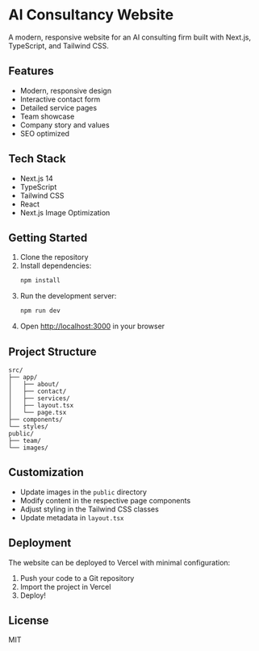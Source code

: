 # AI Consultancy Website

A modern, responsive website for an AI consulting firm built with Next.js, TypeScript, and Tailwind CSS.

## Features

- Modern, responsive design
- Interactive contact form
- Detailed service pages
- Team showcase
- Company story and values
- SEO optimized

## Tech Stack

- Next.js 14
- TypeScript
- Tailwind CSS
- React
- Next.js Image Optimization

## Getting Started

1. Clone the repository
2. Install dependencies:
   ```bash
   npm install
   ```
3. Run the development server:
   ```bash
   npm run dev
   ```
4. Open [http://localhost:3000](http://localhost:3000) in your browser

## Project Structure

```
src/
├── app/
│   ├── about/
│   ├── contact/
│   ├── services/
│   ├── layout.tsx
│   └── page.tsx
├── components/
└── styles/
public/
├── team/
└── images/
```

## Customization

- Update images in the `public` directory
- Modify content in the respective page components
- Adjust styling in the Tailwind CSS classes
- Update metadata in `layout.tsx`

## Deployment

The website can be deployed to Vercel with minimal configuration:

1. Push your code to a Git repository
2. Import the project in Vercel
3. Deploy!

## License

MIT

